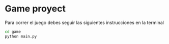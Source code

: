 # Game proyect

Para correr el juego debes seguir las siguientes instrucciones en la terminal

```sh
cd game
python main.py

```